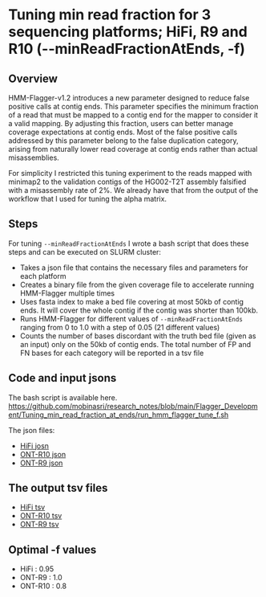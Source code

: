 # Tuning min read fraction for 3 sequencing platforms; HiFi, R9 and R10 (--minReadFractionAtEnds, -f)

## Overview

HMM-Flagger-v1.2 introduces a new parameter designed to reduce false positive calls at contig ends. This parameter specifies the minimum fraction of a read that must be mapped to a contig end for the mapper to consider it a valid mapping. By adjusting this fraction, users can better manage coverage expectations at contig ends. Most of the false positive calls addressed by this parameter belong to the false duplication category, arising from naturally lower read coverage at contig ends rather than actual misassemblies.

For simplicity I restricted this tuning experiment to the reads mapped with minimap2 to the validation contigs of the HG002-T2T assembly falsified with a misassembly rate of 2%. We already have that from the output of the workflow that I used for tuning the alpha matrix.

## Steps
For tuning `--minReadFractionAtEnds` I wrote a bash script that does these steps and can be executed on SLURM cluster:
- Takes a json file that contains the necessary files and parameters for each platform 
- Creates a binary file from the given coverage file to accelerate running HMM-Flagger multiple times
- Uses fasta index to make a bed file covering at most 50kb of contig ends. It will cover the whole contig if the contig was shorter than 100kb.
- Runs HMM-Flagger for different values of `--minReadFractionAtEnds` ranging from 0 to 1.0 with a step of 0.05 (21 different values)
- Counts the number of bases discordant with the truth bed file (given as an input) only on the 50kb of contig ends. The total number of FP and FN bases for each category will be reported in a tsv file

## Code and input jsons
The bash script is available here.
https://github.com/mobinasri/research_notes/blob/main/Flagger_Development/Tuning_min_read_fraction_at_ends/run_hmm_flagger_tune_f.sh 

The json files:
- [HiFi josn](https://github.com/mobinasri/research_notes/blob/main/Flagger_Development/Tuning_min_read_fraction_at_ends/HiFi_DC_1.2/run_hmm_flagger_tune_f.inputs.json)
- [ONT-R10 json](https://github.com/mobinasri/research_notes/blob/main/Flagger_Development/Tuning_min_read_fraction_at_ends/ONT_R1041_Dorado/run_hmm_flagger_tune_f.inputs.json)
- [ONT-R9 json](https://github.com/mobinasri/research_notes/blob/main/Flagger_Development/Tuning_min_read_fraction_at_ends/ONT_R941_Guppy6.3.7/run_hmm_flagger_tune_f.inputs.json)


## The output tsv files
- [HiFi tsv](https://github.com/mobinasri/research_notes/blob/main/Flagger_Development/Tuning_min_read_fraction_at_ends/HiFi_DC_1.2/tune_read_frac_table_HiFi_DC_1.2.tsv)
- [ONT-R10 tsv](https://github.com/mobinasri/research_notes/blob/main/Flagger_Development/Tuning_min_read_fraction_at_ends/ONT_R1041_Dorado/tune_read_frac_table_ONT_R1041_Dorado.tsv)
- [ONT-R9 tsv](https://github.com/mobinasri/research_notes/blob/main/Flagger_Development/Tuning_min_read_fraction_at_ends/ONT_R941_Guppy6.3.7/tune_read_frac_table_ONT_R941_Guppy6.3.7.tsv)
## Optimal -f values 
- HiFi : 0.95
- ONT-R9 : 1.0
- ONT-R10 : 0.8
